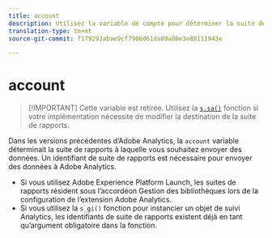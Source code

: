 ```yaml
---
title: account
description: Utilisez la variable de compte pour déterminer la suite de rapports à laquelle les données sont envoyées.
translation-type: tm+mt
source-git-commit: f179292abae9cf7986d61da89a86e3e88111943e

---
```



# account

> [!IMPORTANT] Cette variable est retirée. Utilisez la [`s.sa()`](../functions/sa-method.md) fonction si votre implémentation nécessite de modifier la destination de la suite de rapports.

Dans les versions précédentes d’Adobe Analytics, la `account` variable déterminait la suite de rapports à laquelle vous souhaitez envoyer des données. Un identifiant de suite de rapports est nécessaire pour envoyer des données à Adobe Analytics.

* Si vous utilisez Adobe Experience Platform Launch, les suites de rapports résident sous l’accordéon Gestion des  bibliothèques lors de la configuration de l’extension Adobe Analytics.
* Si vous utilisez la `s_gi()` fonction pour instancier un objet de suivi Analytics, les identifiants de suite de rapports existent déjà en tant qu’argument obligatoire dans la fonction.
